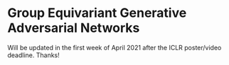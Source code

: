 # Group Equivariant Generative Adversarial Networks
Will be updated in the first week of April 2021 after the ICLR poster/video deadline. Thanks!
